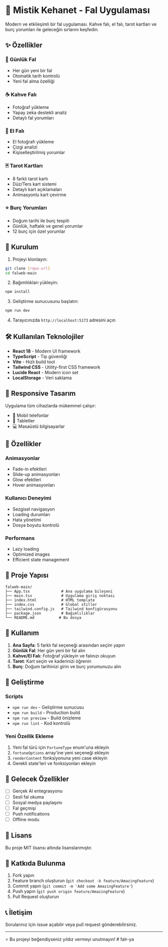 # 🌟 Mistik Kehanet - Fal Uygulaması

Modern ve etkileşimli bir fal uygulaması. Kahve falı, el falı, tarot kartları ve burç yorumları ile geleceğin sırlarını keşfedin.

## ✨ Özellikler

### 🔮 Günlük Fal
- Her gün yeni bir fal
- Otomatik tarih kontrolü
- Yeni fal alma özelliği

### ☕ Kahve Falı
- Fotoğraf yükleme
- Yapay zeka destekli analiz
- Detaylı fal yorumları

### 🤲 El Falı
- El fotoğrafı yükleme
- Çizgi analizi
- Kişiselleştirilmiş yorumlar

### 🃏 Tarot Kartları
- 8 farklı tarot kartı
- Düz/Ters kart sistemi
- Detaylı kart açıklamaları
- Animasyonlu kart çevirme

### ⭐ Burç Yorumları
- Doğum tarihi ile burç tespiti
- Günlük, haftalık ve genel yorumlar
- 12 burç için özel yorumlar

## 🚀 Kurulum

1. Projeyi klonlayın:
```bash
git clone [repo-url]
cd falweb-main
```

2. Bağımlılıkları yükleyin:
```bash
npm install
```

3. Geliştirme sunucusunu başlatın:
```bash
npm run dev
```

4. Tarayıcınızda `http://localhost:5173` adresini açın

## 🛠️ Kullanılan Teknolojiler

- **React 18** - Modern UI framework
- **TypeScript** - Tip güvenliği
- **Vite** - Hızlı build tool
- **Tailwind CSS** - Utility-first CSS framework
- **Lucide React** - Modern icon set
- **LocalStorage** - Veri saklama

## 📱 Responsive Tasarım

Uygulama tüm cihazlarda mükemmel çalışır:
- 📱 Mobil telefonlar
- 📱 Tabletler
- 💻 Masaüstü bilgisayarlar

## 🎨 Özellikler

### Animasyonlar
- Fade-in efektleri
- Slide-up animasyonları
- Glow efektleri
- Hover animasyonları

### Kullanıcı Deneyimi
- Sezgisel navigasyon
- Loading durumları
- Hata yönetimi
- Dosya boyutu kontrolü

### Performans
- Lazy loading
- Optimized images
- Efficient state management

## 📁 Proje Yapısı

```
falweb-main/
├── App.tsx              # Ana uygulama bileşeni
├── main.tsx             # Uygulama giriş noktası
├── index.html           # HTML template
├── index.css            # Global stiller
├── tailwind.config.js   # Tailwind konfigürasyonu
├── package.json         # Bağımlılıklar
└── README.md           # Bu dosya
```

## 🎯 Kullanım

1. **Ana Sayfa**: 5 farklı fal seçeneği arasından seçim yapın
2. **Günlük Fal**: Her gün yeni bir fal alın
3. **Kahve/El Falı**: Fotoğraf yükleyin ve falınızı okuyun
4. **Tarot**: Kart seçin ve kaderinizi öğrenin
5. **Burç**: Doğum tarihinizi girin ve burç yorumunuzu alın

## 🔧 Geliştirme

### Scripts
- `npm run dev` - Geliştirme sunucusu
- `npm run build` - Production build
- `npm run preview` - Build önizleme
- `npm run lint` - Kod kontrolü

### Yeni Özellik Ekleme
1. Yeni fal türü için `FortuneType` enum'una ekleyin
2. `fortuneOptions` array'ine yeni seçeneği ekleyin
3. `renderContent` fonksiyonuna yeni case ekleyin
4. Gerekli state'leri ve fonksiyonları ekleyin

## 🌟 Gelecek Özellikler

- [ ] Gerçek AI entegrasyonu
- [ ] Sesli fal okuma
- [ ] Sosyal medya paylaşımı
- [ ] Fal geçmişi
- [ ] Push notifications
- [ ] Offline modu

## 📄 Lisans

Bu proje MIT lisansı altında lisanslanmıştır.

## 🤝 Katkıda Bulunma

1. Fork yapın
2. Feature branch oluşturun (`git checkout -b feature/AmazingFeature`)
3. Commit yapın (`git commit -m 'Add some AmazingFeature'`)
4. Push yapın (`git push origin feature/AmazingFeature`)
5. Pull Request oluşturun

## 📞 İletişim

Sorularınız için issue açabilir veya pull request gönderebilirsiniz.

---

⭐ Bu projeyi beğendiyseniz yıldız vermeyi unutmayın! #   f a l r - y a  
 